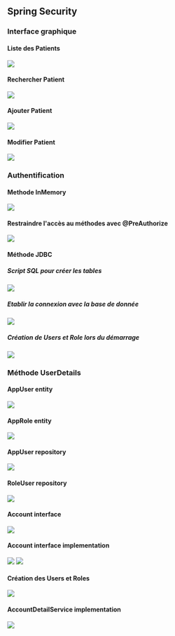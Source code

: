 <h2>Spring Security</h2>

<h3>Interface graphique</h3>

<h4>Liste des Patients</h4>
<img src="Screenshots/Patient_List.png">

<h4>Rechercher Patient</h4>
<img src="Screenshots/Patient_Keyword.png">

<h4>Ajouter Patient</h4>
<img src="Screenshots/Patient_Add.png">

<h4>Modifier Patient</h4>
<img src="Screenshots/Patient_Edit.png">

<h3>Authentification</h3>

<h4>Methode InMemory</h4>
<img src="Screenshots/InMem1.png">
<h4>Restraindre l'accès au méthodes avec @PreAuthorize</h4>
<img src="Screenshots/InMem2.png">

<h4>Méthode JDBC </h4>
<h5>Script SQL pour créer les tables</h5>
<img src="Screenshots/Jdbc3.png">
<h5>Etablir la connexion avec la base de donnée</h5>
<img src="Screenshots/Jdbc1.png">
<h5>Création de Users et Role lors du démarrage</h5>
<img src="Screenshots/Jdbc2.png">

<h3>Méthode UserDetails</h3>
<h4>AppUser entity</h4>
<img src="Screenshots/Udu.png">
<h4>AppRole entity</h4>
<img src="Screenshots/Udr.png">
<h4>AppUser repository</h4>
<img src="Screenshots/Udur.png">
<h4>RoleUser repository</h4>
<img src="Screenshots/Udrr.png">
<h4>Account interface</h4>
<img src="Screenshots/Udasi.png">
<h4>Account interface implementation</h4>
<img src="Screenshots/Udasimp.png">
<img src="Screenshots/Udasimp2.png">
<h4>Création des Users et Roles </h4>
<img src="Screenshots/Popdb.png">
<h4>AccountDetailService implementation</h4>
<img src="Screenshots/UDsi.png">



